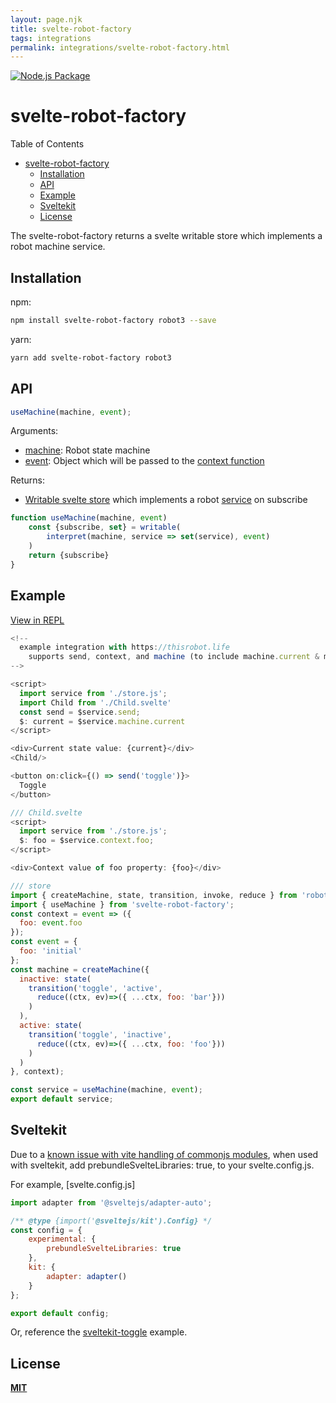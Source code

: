 ```yaml
---
layout: page.njk
title: svelte-robot-factory
tags: integrations
permalink: integrations/svelte-robot-factory.html
---
```


[![Node.js Package](https://github.com/kayodebristol/svelte-robot-factory/actions/workflows/npm-publish.yml/badge.svg?branch=2.0.0)](https://github.com/kayodebristol/svelte-robot-factory/actions/workflows/npm-publish.yml)

# svelte-robot-factory

Table of Contents

- [svelte-robot-factory](#svelte-robot-factory)
  - [Installation](#installation)
  - [API](#api)
  - [Example](#example)
  - [Sveltekit](#sveltekit)
  - [License](#license)

The svelte-robot-factory returns a svelte writable store which implements a robot machine service.

## Installation

npm:

```bash
npm install svelte-robot-factory robot3 --save
```

yarn:

```bash
yarn add svelte-robot-factory robot3
```

## API

```javascript
useMachine(machine, event);
```

Arguments:

- [machine](https://thisrobot.life/api/interpret.html#machine): Robot state machine
- [event](https://thisrobot.life/api/interpret.html#event): Object which will be passed to the [context function](https://thisrobot.life/api/createMachine.html#context)

Returns:

- [Writable svelte store](https://svelte.dev/docs#writable) which implements a robot [service](https://thisrobot.life/api/interpret.html#service) on subscribe

```javascript
function useMachine(machine, event)
    const {subscribe, set} = writable(
        interpret(machine, service => set(service), event)
    )
    return {subscribe}
}
```

## Example

[View in REPL](https://svelte.dev/repl/a9904c210b474bd2ab71d9b7c26c4c38?version=3.12.1)

```js
<!--
  example integration with https://thisrobot.life
	supports send, context, and machine (to include machine.current & machine.state)
-->

<script>
  import service from './store.js';
  import Child from './Child.svelte'
  const send = $service.send;
  $: current = $service.machine.current
</script>

<div>Current state value: {current}</div>
<Child/>

<button on:click={() => send('toggle')}>
  Toggle
</button>
```

```js
/// Child.svelte
<script>
  import service from './store.js';
  $: foo = $service.context.foo;
</script>

<div>Context value of foo property: {foo}</div>
```

```js
/// store
import { createMachine, state, transition, invoke, reduce } from 'robot3';
import { useMachine } from 'svelte-robot-factory';
const context = event => ({
  foo: event.foo
});
const event = {
  foo: 'initial'
};
const machine = createMachine({
  inactive: state(
    transition('toggle', 'active',
      reduce((ctx, ev)=>({ ...ctx, foo: 'bar'}))
    )
  ),
  active: state(
    transition('toggle', 'inactive',
      reduce((ctx, ev)=>({ ...ctx, foo: 'foo'}))
    )
  )
}, context);

const service = useMachine(machine, event);
export default service;
```
## Sveltekit

Due to a [known issue with vite handling of commonjs modules](https://github.com/sveltejs/kit/issues/928), when used with sveltekit, add prebundleSvelteLibraries: true, to your svelte.config.js.

For example, [svelte.config.js]

```javascript
import adapter from '@sveltejs/adapter-auto';

/** @type {import('@sveltejs/kit').Config} */
const config = {
	experimental: {
		prebundleSvelteLibraries: true
	},
	kit: {
		adapter: adapter()
	}
};

export default config;
```

Or, reference the [sveltekit-toggle](svelte-robot-factory\example\sveltekit-toggle) example.
## License

**[MIT](https://opensource.org/licenses/MIT)**

